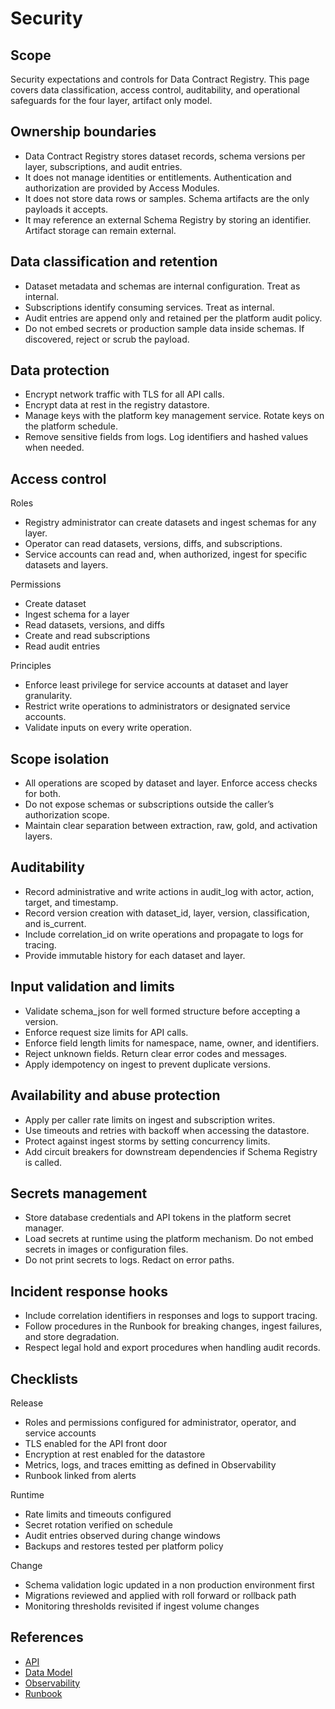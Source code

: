 # Security

## Scope
Security expectations and controls for Data Contract Registry. This page covers data classification, access control, auditability, and operational safeguards for the four layer, artifact only model.

## Ownership boundaries
- Data Contract Registry stores dataset records, schema versions per layer, subscriptions, and audit entries.
- It does not manage identities or entitlements. Authentication and authorization are provided by Access Modules.
- It does not store data rows or samples. Schema artifacts are the only payloads it accepts.
- It may reference an external Schema Registry by storing an identifier. Artifact storage can remain external.

## Data classification and retention
- Dataset metadata and schemas are internal configuration. Treat as internal.
- Subscriptions identify consuming services. Treat as internal.
- Audit entries are append only and retained per the platform audit policy.
- Do not embed secrets or production sample data inside schemas. If discovered, reject or scrub the payload.

## Data protection
- Encrypt network traffic with TLS for all API calls.
- Encrypt data at rest in the registry datastore.
- Manage keys with the platform key management service. Rotate keys on the platform schedule.
- Remove sensitive fields from logs. Log identifiers and hashed values when needed.

## Access control
Roles
- Registry administrator can create datasets and ingest schemas for any layer.
- Operator can read datasets, versions, diffs, and subscriptions.
- Service accounts can read and, when authorized, ingest for specific datasets and layers.

Permissions
- Create dataset
- Ingest schema for a layer
- Read datasets, versions, and diffs
- Create and read subscriptions
- Read audit entries

Principles
- Enforce least privilege for service accounts at dataset and layer granularity.
- Restrict write operations to administrators or designated service accounts.
- Validate inputs on every write operation.

## Scope isolation
- All operations are scoped by dataset and layer. Enforce access checks for both.
- Do not expose schemas or subscriptions outside the caller’s authorization scope.
- Maintain clear separation between extraction, raw, gold, and activation layers.

## Auditability
- Record administrative and write actions in audit_log with actor, action, target, and timestamp.
- Record version creation with dataset_id, layer, version, classification, and is_current.
- Include correlation_id on write operations and propagate to logs for tracing.
- Provide immutable history for each dataset and layer.

## Input validation and limits
- Validate schema_json for well formed structure before accepting a version.
- Enforce request size limits for API calls.
- Enforce field length limits for namespace, name, owner, and identifiers.
- Reject unknown fields. Return clear error codes and messages.
- Apply idempotency on ingest to prevent duplicate versions.

## Availability and abuse protection
- Apply per caller rate limits on ingest and subscription writes.
- Use timeouts and retries with backoff when accessing the datastore.
- Protect against ingest storms by setting concurrency limits.
- Add circuit breakers for downstream dependencies if Schema Registry is called.

## Secrets management
- Store database credentials and API tokens in the platform secret manager.
- Load secrets at runtime using the platform mechanism. Do not embed secrets in images or configuration files.
- Do not print secrets to logs. Redact on error paths.

## Incident response hooks
- Include correlation identifiers in responses and logs to support tracing.
- Follow procedures in the Runbook for breaking changes, ingest failures, and store degradation.
- Respect legal hold and export procedures when handling audit records.

## Checklists

Release
- Roles and permissions configured for administrator, operator, and service accounts
- TLS enabled for the API front door
- Encryption at rest enabled for the datastore
- Metrics, logs, and traces emitting as defined in Observability
- Runbook linked from alerts

Runtime
- Rate limits and timeouts configured
- Secret rotation verified on schedule
- Audit entries observed during change windows
- Backups and restores tested per platform policy

Change
- Schema validation logic updated in a non production environment first
- Migrations reviewed and applied with roll forward or rollback path
- Monitoring thresholds revisited if ingest volume changes

## References
- [API](api.md)
- [Data Model](data-model.md)
- [Observability](observability.md)
- [Runbook](runbook.md)

